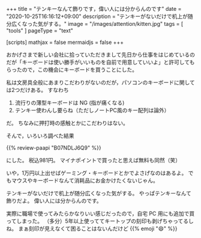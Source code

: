 +++
title = "テンキーなんて飾りです，偉い人には分からんのです"
date =  "2020-10-25T16:16:12+09:00"
description = "テンキーがないだけで机上が随分広くなった気がする。"
image = "/images/attention/kitten.jpg"
tags = [ "tools" ]
pageType = "text"

[scripts]
  mathjax = false
  mermaidjs = false
+++

おかげさまで新しい会社に拾っていただきまして先日から仕事をはじめているのだが「キーボードは使い勝手がいいものを自前で用意していいよ」と許可してもらったので，この機会にキーボードを買うことにした。

私は文房具全般にあまりこだわりがないのだが，パソコンのキーボードに関しては2つだけある。
すなわち

1. 流行りの薄型キーボードは NG (指が痛くなる)
2. テンキー使わんし要らね（ただしノートPC風のキー配列は論外）

だ。
ちなみに押打時の感触とかにこだわりはない。

そんで，いろいろ調べた結果

{{% review-paapi "B07NDLJ6Q9" %}} <!-- テンキーレス キーボード -->

にした。
税込981円。
マイナポイントで買ったと思えば無料も同然（笑）

いや，1万円以上出せばゲーミング・キーボードとかでよさげなのはあるよ。
でもマウスやキーボードなんて消耗品にお金かけたくないじゃん。

テンキーがないだけで机上が随分広くなった気がする。
やっぱテンキーなんて飾りだよ。
偉い人には分からんのです。

実際に職場で使ってみたらかなりいい感じだったので，自宅 PC 用にも追加で買ってしまった。
（多分）5年以上使っててキートップの刻印も剥げちゃってるしね。
まぁ刻印が見えなくて困ることはないんだけど {{% emoji ":smile:" %}}
